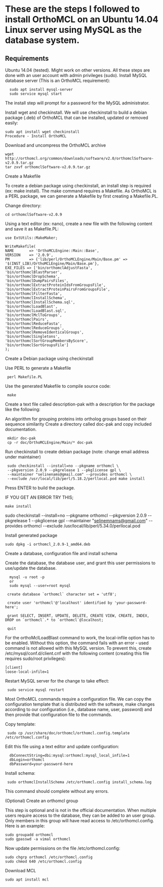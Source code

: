 # These are the steps I followed to install OrthoMCL on an Ubuntu 14.04 Linux server using MySQL as the database system.

## Requirements

Ubuntu 14.04 (tested). Might work on other versions.
All these steps are done with an user account with admin privileges (sudo).
Install MySQL database server (This is an OrthoMCL requirement):
```
  sudo apt install mysql-server
  sudo service mysql start
```
The install step will prompt for a password for the MySQL administrator.

Install wget and checkinstall. We will use checkinstall to build a debian package (.deb) of OrthoMCL that can be installed, updated or removed easily:
```
sudo apt install wget checkinstall
Procedure - Install OrthoMCL
```
Download and uncompress the OrthoMCL archive
```
wget http://orthomcl.org/common/downloads/software/v2.0/orthomclSoftware-v2.0.9.tar.gz
tar zxvf orthomclSoftware-v2.0.9.tar.gz
```
Create a Makefile

To create a debian package using checkinstall, an install step is required (ex: make install). The make command requires a Makefile. As OrthoMCL is a PERL package, we can generate a Makefile by first creating a Makefile.PL.

Change directory:
```
cd orthomclSoftware-v2.0.9
```
Using a text editor (ex: nano), create a new file with the following content and save it as Makefile.PL:
```
use ExtUtils::MakeMaker;

WriteMakefile(
NAME       => 'OrthoMCLEngine::Main::Base',
VERSION    => '2.0.9',
PM         => {'lib/perl/OrthoMCLEngine/Main/Base.pm' => '$(INST_LIB)/OrthoMCLEngine/Main/Base.pm'},
EXE_FILES => ['bin/orthomclAdjustFasta',
'bin/orthomclBlastParser',
'bin/orthomclDropSchema',
'bin/orthomclDumpPairsFiles',
'bin/orthomclExtractProteinIdsFromGroupsFile',
'bin/orthomclExtractProteinPairsFromGroupsFile',
'bin/orthomclFilterFasta',
'bin/orthomclInstallSchema',
'bin/orthomclInstallSchema.sql',
'bin/orthomclLoadBlast',
'bin/orthomclLoadBlast.sql',
'bin/orthomclMclToGroups',
'bin/orthomclPairs',
'bin/orthomclReduceFasta',
'bin/orthomclReduceGroups',
'bin/orthomclRemoveIdenticalGroups',
'bin/orthomclSingletons',
'bin/orthomclSortGroupMembersByScore',
'bin/orthomclSortGroupsFile']
);
```
Create a Debian package using checkinstall

Use PERL to generate a Makefile
```
 perl Makefile.PL
```
Use the generated Makefile to compile source code:
```
 make
```
Create a text file called description-pak with a description for the package like the following:

 An algorithm for grouping proteins into ortholog groups based on their sequence similarity
Create a directory called doc-pak and copy included documentation.
```
 mkdir doc-pak
 cp -r doc/OrthoMCLEngine/Main/* doc-pak
```
Run checkinstall to create debian package (note: change email address under maintainer)

```
 sudo checkinstall --install=no --pkgname orthomcl \
 --pkgversion 2.0.9 --pkgrelease 1 --pkglicense gpl \
 --maintainer "selinenams@gmail.com" --provides orthomcl \
 --exclude /usr/local/lib/perl/5.18.2/perllocal.pod make install
```
Press ENTER to build the package.


IF YOU GET AN ERROR TRY THIS; 
```
make install
```
sudo checkinstall --install=no --pkgname orthomcl --pkgversion 2.0.9 --pkgrelease 1 --pkglicense gpl --maintainer "selinemnams@gmail.com" --provides orthomcl --exclude /usr/local/lib/perl/5.34.0/perllocal.pod


Install generated package
```
sudo dpkg -i orthomcl_2.0.9-1_amd64.deb
```
Create a database, configuration file and install schema

Create the database, the database user, and grant this user permissions to use/update the database.
```
  mysql -u root -p
  or
  sudo mysql --user=root mysql

 create database `orthomcl` character set = 'utf8';

 create user 'orthomcl'@'localhost' identified by 'your-password-here';

 grant SELECT, INSERT, UPDATE, DELETE, CREATE VIEW, CREATE, INDEX, DROP on `orthomcl`.* to `orthomcl`@localhost;

 quit
```
For the orthoMclLoadBlast command to work, the local-infile option has to be enabled. Without this option, the command fails with an error - used command is not allowed with this MySQL version. To prevent this, create /etc/mysql/conf.d/client.cnf with the following content (creating this file requires sudo/root privileges):

```
[client]
loose-local-infile=1
```
Restart MySQL server for the change to take effect:
```
 sudo service mysql restart
```
Most OrthoMCL commands require a configuration file. We can copy the configuration template that is distributed with the software, make changes according to our configuration (i.e., database name, user, password) and then provide that configuration file to the commands.

Copy template:
```
 sudo cp /usr/share/doc/orthomcl/orthomcl.config.template /etc/orthomcl.config
```
Edit this file using a text editor and update configuration:
```
  dbConnectString=dbi:mysql:orthomcl:mysql_local_infile=1
  dbLogin=orthomcl
  dbPassword=your-password-here
```
Install schema:
```
 sudo orthomclInstallSchema /etc/orthomcl.config install_schema.log
```
This command should complete without any errors.

(Optional) Create an orthomcl group

This step is optional and is not in the official documentation. When multiple users require access to the database, they can be added to an user group. Only members in this group will have read access to /etc/orthomcl.config. Here is an example:
```
sudo groupadd orthomcl
sudo gpasswd -a vimal orthomcl
```
Now update permissions on the file /etc/orthomcl.config:
```
sudo chgrp orthomcl /etc/orthomcl.config
sudo chmod 640 /etc/orthomcl.config
```


Download MCL
```
sudo apt install mcl
```
